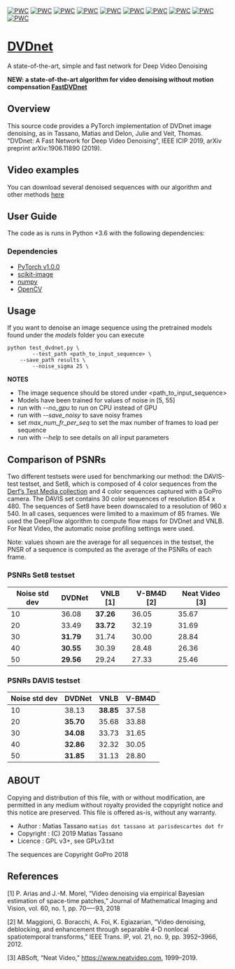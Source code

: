 [![PWC](https://img.shields.io/endpoint.svg?url=https://paperswithcode.com/badge/dvdnet-a-fast-network-for-deep-video/video-denoising-on-davis-sigma30)](https://paperswithcode.com/sota/video-denoising-on-davis-sigma30?p=dvdnet-a-fast-network-for-deep-video)
[![PWC](https://img.shields.io/endpoint.svg?url=https://paperswithcode.com/badge/dvdnet-a-fast-network-for-deep-video/video-denoising-on-davis-sigma40)](https://paperswithcode.com/sota/video-denoising-on-davis-sigma40?p=dvdnet-a-fast-network-for-deep-video)
[![PWC](https://img.shields.io/endpoint.svg?url=https://paperswithcode.com/badge/dvdnet-a-fast-network-for-deep-video/video-denoising-on-davis-sigma50)](https://paperswithcode.com/sota/video-denoising-on-davis-sigma50?p=dvdnet-a-fast-network-for-deep-video)
[![PWC](https://img.shields.io/endpoint.svg?url=https://paperswithcode.com/badge/dvdnet-a-fast-network-for-deep-video/video-denoising-on-set8-sigma20)](https://paperswithcode.com/sota/video-denoising-on-set8-sigma20?p=dvdnet-a-fast-network-for-deep-video)
[![PWC](https://img.shields.io/endpoint.svg?url=https://paperswithcode.com/badge/dvdnet-a-fast-network-for-deep-video/video-denoising-on-set8-sigma30)](https://paperswithcode.com/sota/video-denoising-on-set8-sigma30?p=dvdnet-a-fast-network-for-deep-video)
[![PWC](https://img.shields.io/endpoint.svg?url=https://paperswithcode.com/badge/dvdnet-a-fast-network-for-deep-video/video-denoising-on-set8-sigma40)](https://paperswithcode.com/sota/video-denoising-on-set8-sigma40?p=dvdnet-a-fast-network-for-deep-video)
[![PWC](https://img.shields.io/endpoint.svg?url=https://paperswithcode.com/badge/dvdnet-a-fast-network-for-deep-video/video-denoising-on-set8-sigma50)](https://paperswithcode.com/sota/video-denoising-on-set8-sigma50?p=dvdnet-a-fast-network-for-deep-video)
[![PWC](https://img.shields.io/endpoint.svg?url=https://paperswithcode.com/badge/dvdnet-a-fast-network-for-deep-video/video-denoising-on-davis-sigma10)](https://paperswithcode.com/sota/video-denoising-on-davis-sigma10?p=dvdnet-a-fast-network-for-deep-video)
[![PWC](https://img.shields.io/endpoint.svg?url=https://paperswithcode.com/badge/dvdnet-a-fast-network-for-deep-video/video-denoising-on-davis-sigma20)](https://paperswithcode.com/sota/video-denoising-on-davis-sigma20?p=dvdnet-a-fast-network-for-deep-video)
[![PWC](https://img.shields.io/endpoint.svg?url=https://paperswithcode.com/badge/dvdnet-a-fast-network-for-deep-video/video-denoising-on-set8-sigma10)](https://paperswithcode.com/sota/video-denoising-on-set8-sigma10?p=dvdnet-a-fast-network-for-deep-video)

# [DVDnet](https://hal.archives-ouvertes.fr/hal-02147604)
A state-of-the-art, simple and fast network for Deep Video Denoising

**NEW: a state-of-the-art algorithm for video denoising without motion compensation [FastDVDnet](https://github.com/m-tassano/fastdvdnet)**

## Overview

This source code provides a PyTorch implementation of DVDnet image denoising, as in 
Tassano, Matias and Delon, Julie and Veit, Thomas. "DVDnet: A Fast Network for Deep Video Denoising", IEEE ICIP 2019, arXiv preprint arXiv:1906.11890 (2019).

## Video examples
 You can download several denoised sequences with our algorithm and other methods [here](https://www.dropbox.com/sh/gccey7wuxiqr104/AAC_v6kb3fMYxMHBc6wcqu17a?dl=0 "DVDnet denoised sequences")
 
## User Guide

The code as is runs in Python +3.6 with the following dependencies:
### Dependencies
* [PyTorch v1.0.0](http://pytorch.org/)
* [scikit-image](http://scikit-image.org/)
* [numpy](https://www.numpy.org/)
* [OpenCV](https://pypi.org/project/opencv-python/)

## Usage

If you want to denoise an image sequence using the pretrained models
found under the *models* folder you can execute

```
python test_dvdnet.py \
        --test_path <path_to_input_sequence> \
	--save_path results \
        --noise_sigma 25 \
```

**NOTES**
* The image sequence should be stored under <path_to_input_sequence>
* Models have been trained for values of noise in [5, 55]
* run with *--no_gpu* to run on CPU instead of GPU
* run with *--save_noisy* to save noisy frames
* set *max_num_fr_per_seq* to set the max number of frames to load per sequence
* run with *--help* to see details on all input parameters

## Comparison of PSNRs
Two different testsets were used for benchmarking our method: the DAVIS-test testset, and Set8, which is composed of 4 color sequences from the [Derf’s Test Media collection](https://media.xiph.org/video/derf) and 4 color sequences captured with a GoPro camera. The DAVIS set contains 30 color sequences of resolution 854 x 480. The sequences of Set8 have been downscaled to a resolution of 960 x 540. In all cases, sequences were limited to a maximum of 85 frames. We used the DeepFlow algorithm to compute flow maps for DVDnet and VNLB. For Neat Video, the automatic noise profiling settings were used.

Note: values shown are the average for all sequences in the testset, the PNSR of a sequence is computed as the average of the PSNRs of each frame.

### PSNRs Set8 testset
| Noise std dev | DVDNet | VNLB [1] | V-BM4D [2] | Neat Video [3] |
|---|---|---|---|---|
| 10 | 36.08 | **37.26** | 36.05 | 35.67 | 
| 20 | 33.49 | **33.72** | 32.19 | 31.69 | 
| 30 | **31.79** | 31.74 | 30.00 | 28.84 | 
| 40 | **30.55** | 30.39 | 28.48 | 26.36 | 
| 50 | **29.56** | 29.24 | 27.33 | 25.46 | 

### PSNRs DAVIS testset
| Noise std dev | DVDNet | VNLB | V-BM4D |
|--|--|--|--|
| 10 | 38.13 | **38.85** | 37.58 |
| 20 | **35.70** | 35.68 | 33.88 |
| 30 | **34.08** | 33.73 | 31.65 |
| 40 | **32.86** | 32.32 | 30.05 |
| 50 | **31.85** | 31.13 | 28.80 |

## ABOUT

Copying and distribution of this file, with or without modification,
are permitted in any medium without royalty provided the copyright
notice and this notice are preserved. This file is offered as-is,
without any warranty.

* Author    : Matias Tassano `matias dot tassano at parisdescartes dot fr`
* Copyright : (C) 2019 Matias Tassano
* Licence   : GPL v3+, see GPLv3.txt

The sequences are Copyright GoPro 2018

## References

[1] P. Arias and J.-M. Morel, “Video denoising via empirical Bayesian estimation of space-time patches,” Journal of Mathematical Imaging and Vision, vol. 60, no. 1, pp. 70—-93, 2018

[2] M. Maggioni, G. Boracchi, A. Foi, K. Egiazarian, “Video denoising, deblocking, and enhancement through separable 4-D nonlocal spatiotemporal transforms,” IEEE Trans. IP, vol. 21, no. 9, pp. 3952–3966, 2012.

[3] ABSoft, “Neat Video,” https://www.neatvideo.com, 1999–2019.
